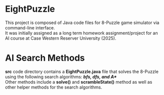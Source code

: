 # EightPuzzle
This project is composed of Java code files for 8-Puzzle game simulator via command-line interface.\
It was initially assigned as a long term homework assignment/project for an AI course at Case Western Reserver University (2025).

# AI Search Methods
**src** code directory contains a **EightPuzzle.java** file that solves the 8-Puzzle using the following search algorithms: ***bfs, dfs, and A\****\
Other methods include a **solve()** and **scrambleState()** method as well as other helper methods for the search algorithms.

